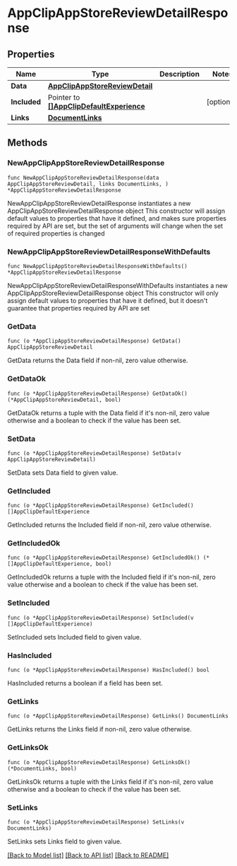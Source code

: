 # AppClipAppStoreReviewDetailResponse

## Properties

Name | Type | Description | Notes
------------ | ------------- | ------------- | -------------
**Data** | [**AppClipAppStoreReviewDetail**](AppClipAppStoreReviewDetail.md) |  | 
**Included** | Pointer to [**[]AppClipDefaultExperience**](AppClipDefaultExperience.md) |  | [optional] 
**Links** | [**DocumentLinks**](DocumentLinks.md) |  | 

## Methods

### NewAppClipAppStoreReviewDetailResponse

`func NewAppClipAppStoreReviewDetailResponse(data AppClipAppStoreReviewDetail, links DocumentLinks, ) *AppClipAppStoreReviewDetailResponse`

NewAppClipAppStoreReviewDetailResponse instantiates a new AppClipAppStoreReviewDetailResponse object
This constructor will assign default values to properties that have it defined,
and makes sure properties required by API are set, but the set of arguments
will change when the set of required properties is changed

### NewAppClipAppStoreReviewDetailResponseWithDefaults

`func NewAppClipAppStoreReviewDetailResponseWithDefaults() *AppClipAppStoreReviewDetailResponse`

NewAppClipAppStoreReviewDetailResponseWithDefaults instantiates a new AppClipAppStoreReviewDetailResponse object
This constructor will only assign default values to properties that have it defined,
but it doesn't guarantee that properties required by API are set

### GetData

`func (o *AppClipAppStoreReviewDetailResponse) GetData() AppClipAppStoreReviewDetail`

GetData returns the Data field if non-nil, zero value otherwise.

### GetDataOk

`func (o *AppClipAppStoreReviewDetailResponse) GetDataOk() (*AppClipAppStoreReviewDetail, bool)`

GetDataOk returns a tuple with the Data field if it's non-nil, zero value otherwise
and a boolean to check if the value has been set.

### SetData

`func (o *AppClipAppStoreReviewDetailResponse) SetData(v AppClipAppStoreReviewDetail)`

SetData sets Data field to given value.


### GetIncluded

`func (o *AppClipAppStoreReviewDetailResponse) GetIncluded() []AppClipDefaultExperience`

GetIncluded returns the Included field if non-nil, zero value otherwise.

### GetIncludedOk

`func (o *AppClipAppStoreReviewDetailResponse) GetIncludedOk() (*[]AppClipDefaultExperience, bool)`

GetIncludedOk returns a tuple with the Included field if it's non-nil, zero value otherwise
and a boolean to check if the value has been set.

### SetIncluded

`func (o *AppClipAppStoreReviewDetailResponse) SetIncluded(v []AppClipDefaultExperience)`

SetIncluded sets Included field to given value.

### HasIncluded

`func (o *AppClipAppStoreReviewDetailResponse) HasIncluded() bool`

HasIncluded returns a boolean if a field has been set.

### GetLinks

`func (o *AppClipAppStoreReviewDetailResponse) GetLinks() DocumentLinks`

GetLinks returns the Links field if non-nil, zero value otherwise.

### GetLinksOk

`func (o *AppClipAppStoreReviewDetailResponse) GetLinksOk() (*DocumentLinks, bool)`

GetLinksOk returns a tuple with the Links field if it's non-nil, zero value otherwise
and a boolean to check if the value has been set.

### SetLinks

`func (o *AppClipAppStoreReviewDetailResponse) SetLinks(v DocumentLinks)`

SetLinks sets Links field to given value.



[[Back to Model list]](../README.md#documentation-for-models) [[Back to API list]](../README.md#documentation-for-api-endpoints) [[Back to README]](../README.md)


